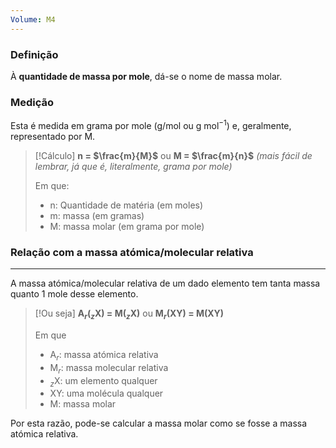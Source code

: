 ```yaml
---
Volume: M4
---
```

### Definição
À **quantidade de massa por mole**, dá-se o nome de massa molar.
### Medição
Esta é medida em grama por mole (g/mol ou g mol$^{-1}$) e, geralmente, representado por M.

>[!Cálculo]
>**n $=$ $\frac{m}{M}$**
>ou
>**M $=$ $\frac{m}{n}$** *(mais fácil de lembrar, já que é, literalmente, grama por mole)*
>
>Em que:
>- n: Quantidade de matéria (em moles)
>- m: massa (em gramas)
>- M: massa molar (em grama por mole)
### Relação com a massa atómica/molecular relativa
---
A massa atómica/molecular relativa de um dado elemento tem tanta massa quanto 1 mole desse elemento.

>[!Ou seja]
>**A$_r$($_z$X) $=$ M($_z$X)**
>ou
>**M$_r$(XY) $=$ M(XY)** 
>
>Em que
>- A$_r$: massa atómica relativa
>- M$_r$: massa molecular relativa
>- $_z$X: um elemento qualquer
>- XY: uma molécula qualquer
>- M: massa molar

Por esta razão, pode-se calcular a massa molar como se fosse a massa atómica relativa.